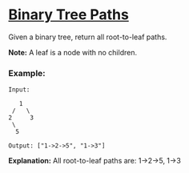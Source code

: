 # [Binary Tree Paths](https://leetcode.com/problems/binary-tree-paths/)

Given a binary tree, return all root-to-leaf paths.

**Note:** A leaf is a node with no children.

### Example:
```
Input:

   1
 /   \
2     3
 \
  5

Output: ["1->2->5", "1->3"]
```

**Explanation:** All root-to-leaf paths are: 1->2->5, 1->3